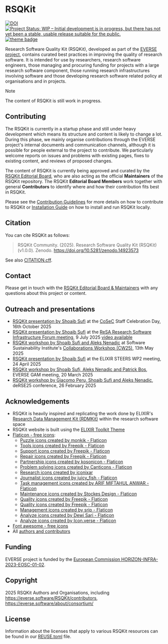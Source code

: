 # RSQKit


[![DOI](https://zenodo.org/badge/DOI/10.5281/zenodo.14923572.svg)](https://doi.org/10.5281/zenodo.14923572)
[![Project Status: WIP – Initial development is in progress, but there has not yet been a stable, usable release suitable for the public.](https://www.repostatus.org/badges/latest/wip.svg)](https://www.repostatus.org/#wip)
[![theme badge](https://img.shields.io/badge/ELIXIR%20toolkit%20theme-jekyll-blue?color=0d6efd)](https://github.com/ELIXIR-Belgium/elixir-toolkit-theme)

Research Software Quality Kit (RSQKit), developed as part of the [EVERSE project](https://everse.software/), contains curated best practices in improving the quality of research software. It is intended for use by researchers, research software engineers, those managing and procuring funding for projects with a large research software component, those running research infrastructures involving software and those developing research software related policy at organisations and in projects.  

> [!NOTE]
> The content of RSQKit is still work in progress.

## Contributing

The RSQKit is currently in a startup phase and still under heavy development which means its structure and content is likely to change a lot. 
During this phase, we mainly organise contributions through the EVERSE project's internal documents and communication channels, although it is possible for people external to the project to contribute. 
We particularly welcome reports on issues and problems with existing pages, fixes to existing content, and reviews of proposed changes.

The content of RSQKit is currently being approved and curated by the [RSQKit Editorial Board](http://everse.software/RSQKit/editorial_board), who are also acting as the official **Maintainers** of the RSQKit repository. 
The RSQKit **Editorial Board Members** work together with general **Contributors** to identify where and how their contribution fits best in RSQKit.

Please see the [Contribution Guidelines](/pages/contributing/contribution_guidelines.md) for more details on how to contribute to RSQKit or [Installation Guide](INSTALL.md) on how to install and run RSQKit locally.

## Citation

You can cite RSQKit as follows:

  > RSQKit Community. (2025). Research Software Quality Kit (RSQKit) (v1.0.0). Zenodo. https://doi.org/10.5281/zenodo.14923573

See also [CITATION.cff](CITATION.cff).

## Contact

Please get in touch with the [RSQKit Editorial Board & Maintainers](mailto:mailto:rsqkit@lists.certh.gr) with any questions about this project or content.

## Outreach and presentations

- [RSQKit presentation by Shoaib Sufi](https://zenodo.org/records/17367969) at the [CoSeC](https://www.cosec.ac.uk/) Staff Celebration Day, 16th October 2025
- [RSQKit presentation by Shoaib Sufi](https://zenodo.org/records/16539546) at the [ReSA Research Software Infrastructure Forum meeting](https://www.researchsoft.org/forums/rsi-forum/), 9 July 2025 [video available](https://zenodo.org/records/16539546/preview/EVERSE%20RSQKit.mp4?include_deleted=0)
- [RSQKit workshop by Shoaib Sufi and Aleks Nenadic](https://zenodo.org/records/17154499) at Software Sustainability Institute's [Collaborations Workshop (CW25)](https://www.software.ac.uk/workshop/collaborations-workshop-2025-cw25), 13th May 2025
- [RSQKit presentation by Shoaib Sufi](https://zenodo.org/records/15274811) at the ELIXIR STEERS WP2 meeting, 24 April 2025
- [RSQKit workshop by Shoaib Sufi, Aleks Nenadic and Patrick Bos](https://zenodo.org/records/17153986), EVERSE GAM meeting, 20 March 2025
- [RSQKit workshop by Giacomo Peru, Shoaib Sufi and Aleks Nenadic](https://zenodo.org/records/17153753), deRSE25 conference, 26 February 2025

## Acknowledgements

* RSQKit is heavily inspired and replicating the work done by ELIXIR's [Research Data Management Kit (RDMKit)](https://rdmkit.elixir-europe.org/) within the research software space 
* RSQKit website is built using the [ELIXIR Toolkit Theme](https://elixir-belgium.github.io/elixir-toolkit-theme/)
* [Flaticon - free icons](https://www.flaticon.com/free-icons):
  * [Puzzle icons created by monkik - Flaticon](https://www.flaticon.com/free-icons/puzzle)
  * [Tools icons created by Freepik - Flaticon](https://www.flaticon.com/free-icons/tools)
  * [Support icons created by Freepik - Flaticon](https://www.flaticon.com/free-icons/support)
  * [Repair icons created by Freepik - Flaticon](https://www.flaticon.com/free-icons/repair)
  * [Partnership icons created by kosonicon - Flaticon](https://www.flaticon.com/free-icons/partnership)
  * [Problem solving icons created by Canticons - Flaticon](https://www.flaticon.com/free-icons/problem-solving)
  * [Research icons created by iconixar](https://www.flaticon.com/free-icons/research)
  * [Journalist icons created by juicy_fish - Flaticon](https://www.flaticon.com/free-icons/journalist)
  * [Task management icons created by ARIF MIFTAHUL ANWAR - Flaticon](https://www.flaticon.com/free-icons/task-management)
  * [Maintenance icons created by Stockes Design - Flaticon](https://www.flaticon.com/free-icons/maintenance)
  * [Quality icons created by Freepik - Flaticon](https://www.flaticon.com/free-icons/quality)
  * [Quality icons created by Freepik - Flaticon](https://www.flaticon.com/free-icons/quality)
  * [Management icons created by srip - Flaticon](https://www.flaticon.com/free-icons/management)
  * [Analyze icons created by Dewi Sari - Flaticon](https://www.flaticon.com/free-icons/analyze)
  * [Analyze icons created by Icon.verse - Flaticon](https://www.flaticon.com/free-icons/analyze)
* [Font awesome - free icons](https://fontawesome.com/search?m=free&o=r)
* All [authors and contributors](CONTRIBUTORS.md)
  
## Funding
EVERSE project is funded by the [European Commission HORIZON-INFRA-2023-EOSC-01-02](https://ec.europa.eu/info/funding-tenders/opportunities/portal/screen/opportunities/topic-details/horizon-infra-2023-eosc-01-02).

## Copyright
2025 RSQKit Authors and Organisations, including https://everse.software/RSQKit/contributors, https://everse.software/about/consortium/

## License
Information about the licenses that apply to various RSQKit resources can be found in our [REUSE.toml](https://github.com/EVERSE-ResearchSoftware/RSQKit/blob/main/REUSE.toml) file.
